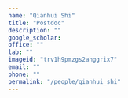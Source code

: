 ```yaml
---
name: "Qianhui Shi"
title: "Postdoc"
description: ""
google_scholar: 
office: ""
lab: ""
imageid: "trv1h9pmzgs2ahggrix7"
email: ""
phone: ""
permalink: "/people/qianhui_shi"
---
```

